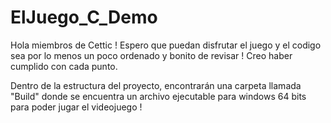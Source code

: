# ElJuego_C_Demo

Hola miembros de Cettic ! Espero que puedan disfrutar el juego y el codigo sea por lo menos un poco ordenado y bonito de revisar ! Creo haber cumplido con cada punto.

Dentro de la estructura del proyecto, encontrarán una carpeta llamada "Build" donde se encuentra un archivo ejecutable para windows 64 bits para poder jugar el videojuego !
